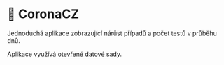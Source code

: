 # 🦠 CoronaCZ

Jednoduchá aplikace zobrazující nárůst případů a počet testů v průběhu dnů.

Aplikace využívá [otevřené datové sady](https://onemocneni-aktualne.mzcr.cz/api/v1/covid-19).